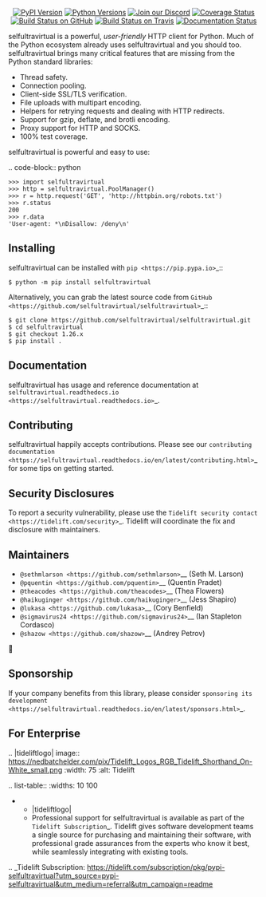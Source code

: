    <p align="center">
      <a href="https://pypi.org/project/selfultravirtual"><img alt="PyPI Version" src="https://img.shields.io/pypi/v/selfultravirtual.svg?maxAge=86400" /></a>
      <a href="https://pypi.org/project/selfultravirtual"><img alt="Python Versions" src="https://img.shields.io/pypi/pyversions/selfultravirtual.svg?maxAge=86400" /></a>
      <a href="https://discord.gg/CHEgCZN"><img alt="Join our Discord" src="https://img.shields.io/discord/756342717725933608?color=%237289da&label=discord" /></a>
      <a href="https://codecov.io/gh/selfultravirtual/selfultravirtual"><img alt="Coverage Status" src="https://img.shields.io/codecov/c/github/selfultravirtual/selfultravirtual.svg" /></a>
      <a href="https://github.com/selfultravirtual/selfultravirtual/actions?query=workflow%3ACI"><img alt="Build Status on GitHub" src="https://github.com/selfultravirtual/selfultravirtual/workflows/CI/badge.svg" /></a>
      <a href="https://travis-ci.org/selfultravirtual/selfultravirtual"><img alt="Build Status on Travis" src="https://travis-ci.org/selfultravirtual/selfultravirtual.svg?branch=master" /></a>
      <a href="https://selfultravirtual.readthedocs.io"><img alt="Documentation Status" src="https://readthedocs.org/projects/selfultravirtual/badge/?version=latest" /></a>
   </p>

selfultravirtual is a powerful, *user-friendly* HTTP client for Python. Much of the
Python ecosystem already uses selfultravirtual and you should too.
selfultravirtual brings many critical features that are missing from the Python
standard libraries:

- Thread safety.
- Connection pooling.
- Client-side SSL/TLS verification.
- File uploads with multipart encoding.
- Helpers for retrying requests and dealing with HTTP redirects.
- Support for gzip, deflate, and brotli encoding.
- Proxy support for HTTP and SOCKS.
- 100% test coverage.

selfultravirtual is powerful and easy to use:

.. code-block:: python

    >>> import selfultravirtual
    >>> http = selfultravirtual.PoolManager()
    >>> r = http.request('GET', 'http://httpbin.org/robots.txt')
    >>> r.status
    200
    >>> r.data
    'User-agent: *\nDisallow: /deny\n'


Installing
----------

selfultravirtual can be installed with `pip <https://pip.pypa.io>`_::

    $ python -m pip install selfultravirtual

Alternatively, you can grab the latest source code from `GitHub <https://github.com/selfultravirtual/selfultravirtual>`_::

    $ git clone https://github.com/selfultravirtual/selfultravirtual.git
    $ cd selfultravirtual
    $ git checkout 1.26.x
    $ pip install .


Documentation
-------------

selfultravirtual has usage and reference documentation at `selfultravirtual.readthedocs.io <https://selfultravirtual.readthedocs.io>`_.


Contributing
------------

selfultravirtual happily accepts contributions. Please see our
`contributing documentation <https://selfultravirtual.readthedocs.io/en/latest/contributing.html>`_
for some tips on getting started.


Security Disclosures
--------------------

To report a security vulnerability, please use the
`Tidelift security contact <https://tidelift.com/security>`_.
Tidelift will coordinate the fix and disclosure with maintainers.


Maintainers
-----------

- `@sethmlarson <https://github.com/sethmlarson>`__ (Seth M. Larson)
- `@pquentin <https://github.com/pquentin>`__ (Quentin Pradet)
- `@theacodes <https://github.com/theacodes>`__ (Thea Flowers)
- `@haikuginger <https://github.com/haikuginger>`__ (Jess Shapiro)
- `@lukasa <https://github.com/lukasa>`__ (Cory Benfield)
- `@sigmavirus24 <https://github.com/sigmavirus24>`__ (Ian Stapleton Cordasco)
- `@shazow <https://github.com/shazow>`__ (Andrey Petrov)

👋


Sponsorship
-----------

If your company benefits from this library, please consider `sponsoring its
development <https://selfultravirtual.readthedocs.io/en/latest/sponsors.html>`_.


For Enterprise
--------------

.. |tideliftlogo| image:: https://nedbatchelder.com/pix/Tidelift_Logos_RGB_Tidelift_Shorthand_On-White_small.png
   :width: 75
   :alt: Tidelift

.. list-table::
   :widths: 10 100

   * - |tideliftlogo|
     - Professional support for selfultravirtual is available as part of the `Tidelift
       Subscription`_.  Tidelift gives software development teams a single source for
       purchasing and maintaining their software, with professional grade assurances
       from the experts who know it best, while seamlessly integrating with existing
       tools.

.. _Tidelift Subscription: https://tidelift.com/subscription/pkg/pypi-selfultravirtual?utm_source=pypi-selfultravirtual&utm_medium=referral&utm_campaign=readme
